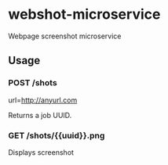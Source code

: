 webshot-microservice
====================

Webpage screenshot microservice

## Usage

### POST /shots
url=http://anyurl.com

Returns a job UUID. 

### GET /shots/{{uuid}}.png

Displays screenshot


